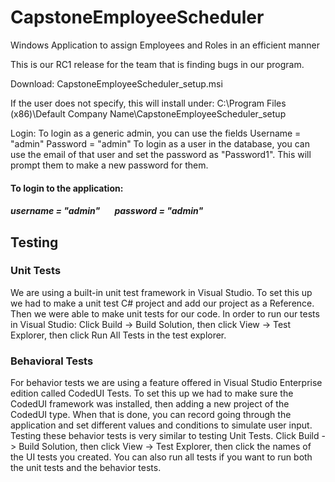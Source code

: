 # CapstoneEmployeeScheduler
Windows Application to assign Employees and Roles in an efficient manner

This is our RC1 release for the team that is finding bugs in our program.

Download:
CapstoneEmployeeScheduler_setup.msi

If the user does not specify, this will install under:
C:\Program Files (x86)\Default Company Name\CapstoneEmployeeScheduler_setup


Login:
To login as a generic admin, you can use the fields Username = "admin" Password = "admin"
To login as a user in the database, you can use the email of that user and set the password as "Password1". This will prompt them to make a new password for them. 


#### To login to the application: 
##### username = "admin" &nbsp;&nbsp;&nbsp;&nbsp;&nbsp; password = "admin" 



## Testing
### Unit Tests
We are using a built-in unit test framework in Visual Studio. To set this up we had to make a unit test C# project and add our project as a Reference. Then we were able to make unit tests for our code. In order to run our tests in Visual Studio: Click Build -> Build Solution, then click View -> Test Explorer, then click Run All Tests in the test explorer.

### Behavioral Tests

For behavior tests we are using a feature offered in Visual Studio Enterprise edition called CodedUI Tests. To set this up we had to make sure the CodedUI framework was installed, then adding a new project of the CodedUI type. When that is done, you can record going through the application and set different values and conditions to simulate user input. Testing these behavior tests is very similar to testing Unit Tests. Click Build -> Build Solution, then click View -> Test Explorer, then click the names of the UI tests you created. You can also run all tests if you want to run both the unit tests and the behavior tests.
